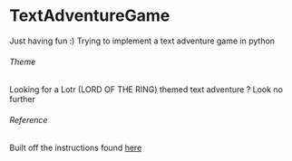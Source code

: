 # TextAdventureGame
Just having fun :) Trying to implement a text adventure game in python 

###### Theme

Looking for a Lotr (LORD OF THE RING) themed text adventure ? Look no further

###### Reference

Built off the instructions found [here](https://letstalkdata.com/2014/08/how-to-write-a-text-adventure-in-python/)
